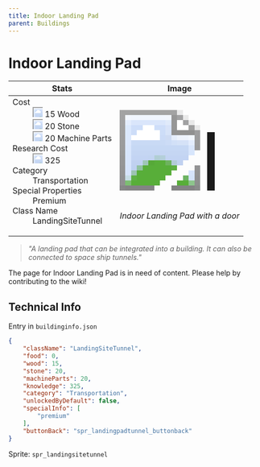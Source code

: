 ```yaml
---
title: Indoor Landing Pad 
parent: Buildings
---
```

# Indoor Landing Pad 

[//]: # (Pre-generated content)
<table><thead><tr><th>Stats</th><th>Image</th></tr></thead><tbody><tr><td><dl><dt>Cost</dt><dd><div class="resource-icon"><img style="object-position: -637px -751px;" src="https://tfe2-wiki.github.io/assets/sprites.png"></div> 15 Wood<br><div class="resource-icon"><img style="object-position: -637px -737px;" src="https://tfe2-wiki.github.io/assets/sprites.png"></div> 20 Stone<br><div class="resource-icon"><img style="object-position: -795px -761px;" src="https://tfe2-wiki.github.io/assets/sprites.png"></div> 20 Machine Parts</dd><dt>Research Cost</dt><dd><div class="resource-icon"><img style="object-position: -268px -522px;" src="https://tfe2-wiki.github.io/assets/sprites.png"></div> 325</dd><dt>Category</dt><dd>Transportation</dd><dt>Special Properties</dt><dd>Premium</dd><dt>Class Name</dt><dd>LandingSiteTunnel</dd></dl></td><td><style>.building-image {width: 200px;height: 200px;overflow: hidden;position: relative;}.building-image img {image-rendering: pixelated;object-fit: none;transform: scale(10);transform-origin: left top;position: absolute;left: 0;top: 0;}.resource-image {width: 200px;height: 200px;overflow: hidden;position: relative;}.resource-image img {image-rendering: pixelated;object-fit: none;transform: scale(20);transform-origin: left top;position: absolute;left: 0;top: 0;}.building-icon {width: 20px;height: 20px;overflow: hidden;position: relative;display: inline-block;}.building-icon img {image-rendering: pixelated;object-fit: none;transform: scale(1);transform-origin: left top;position: absolute;left: 0;top: 0;}.resource-icon {width: 20px;height: 20px;overflow: hidden;position: relative;display: inline-block;}.resource-icon img {image-rendering: pixelated;object-fit: none;transform: scale(2);transform-origin: left top;position: absolute;left: 0;top: 0;}</style><div class="building-image"><img style="object-position: -186px -1074px;" src="https://tfe2-wiki.github.io/assets/sprites.png" alt="Indoor Landing Pad  Back"><img style="object-position: -24px -242px;" src="https://tfe2-wiki.github.io/assets/sprites.png" alt="Indoor Landing Pad "></div><i>Indoor Landing Pad  with a door</i></td></tr></tbody></table><blockquote><i>"A landing pad that can be integrated into a building. It can also be connected to space ship tunnels."</i></blockquote>

The page for Indoor Landing Pad  is in need of content. Please help by contributing to the wiki!

## Technical Info
Entry in `buildinginfo.json`

```json
{
    "className": "LandingSiteTunnel",
    "food": 0,
    "wood": 15,
    "stone": 20,
    "machineParts": 20,
    "knowledge": 325,
    "category": "Transportation",
    "unlockedByDefault": false,
    "specialInfo": [
        "premium"
    ],
    "buttonBack": "spr_landingpadtunnel_buttonback"
}
```

Sprite: `spr_landingsitetunnel`

